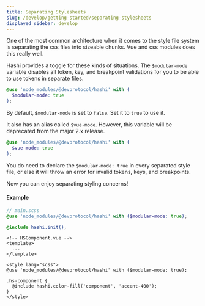 ```yaml
---
title: Separating Stylesheets
slug: /develop/getting-started/separating-stylesheets
displayed_sidebar: develop
---
```

One of the most common architecture when it comes to the style file system is separating the css files into sizeable
chunks. Vue and css modules does this really well.

Hashi provides a toggle for these kinds of situations. The `$modular-mode` variable disables all token, key, and
breakpoint validations for you to be able to use tokens in separate files.

```scss
@use 'node_modules/@devprotocol/hashi' with (
  $modular-mode: true
);
```

By default, `$modular-mode` is set to `false`. Set it to `true` to use it.

It also has an alias called `$vue-mode`. However, this variable will be deprecated from the major 2.x release.

```scss
@use 'node_modules/@devprotocol/hashi' with (
  $vue-mode: true
);
```

You do need to declare the `$modular-mode: true` in every separated style file, or else it will throw an error for
invalid tokens, keys, and breakpoints.

Now you can enjoy separating styling concerns!

#### Example

```scss
// main.scss
@use 'node_modules/@devprotocol/hashi' with ($modular-mode: true);

@include hashi.init();
```

```vue
<!-- HSComponent.vue -->
<template>
  ...
</template>

<style lang="scss">
@use 'node_modules/@devprotocol/hashi' with ($modular-mode: true);

.hs-component {
  @include hashi.color-fill('component', 'accent-400');
}
</style>
```
